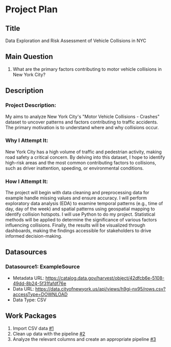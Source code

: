 # Project Plan

## Title
Data Exploration and Risk Assessment of Vehicle Collisions in NYC

## Main Question

<!-- Think about one main question you want to answer based on the data. -->
1. What are the primary factors contributing to motor vehicle collisions in New York City?

## Description

<!-- Describe your data science project in max. 200 words. Consider writing about why and how you attempt it. -->
### Project Description:

My aims to analyze New York City's "Motor Vehicle Collisions - Crashes" dataset to uncover patterns and factors contributing to traffic accidents. The primary motivation is to understand where and why collisions occur.

### Why I Attempt It:

New York City has a high volume of traffic and pedestrian activity, making road safety a critical concern. By delving into this dataset, I hope to identify high-risk areas and the most common contributing factors to collisions, such as driver inattention, speeding, or environmental conditions.

### How I Attempt It:

The project will begin with data cleaning and preprocessing data for example handle missing values and ensure accuracy. I will perform exploratory data analysis (EDA) to examine temporal patterns (e.g., time of day, day of the week) and spatial patterns using geospatial mapping to identify collision hotspots. I will use Python to do my project.  Statistical methods will be applied to determine the significance of various factors influencing collisions. Finally, the results will be visualized through dashboards, making the findings accessible for stakeholders to drive informed decision-making.



## Datasources

<!-- Describe each datasources you plan to use in a section. Use the prefic "DatasourceX" where X is the id of the datasource. -->

### Datasource1: ExampleSource
* Metadata URL: https://catalog.data.gov/harvest/object/42dfcb6e-5108-49dd-8b24-5f31fafdf76e
* Data URL: https://data.cityofnewyork.us/api/views/h9gi-nx95/rows.csv?accessType=DOWNLOAD
* Data Type: CSV

## Work Packages

<!-- List of work packages ordered sequentially, each pointing to an issue with more details. -->

1. Import CSV data [#1][i1]
2. Clean up data with the pipeline [#2][i2]
3. Analyze the relevant columns and create an appropriate  pipeline [#3][i3]

[i1]: https://github.com/dawoodaijaz97/made-project/issues/1
[i2]: https://github.com/dawoodaijaz97/made-project/issues/2
[i3]: https://github.com/dawoodaijaz97/made-project/issues/3